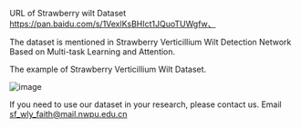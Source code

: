 URL of Strawberry wilt Dataset https://pan.baidu.com/s/1VexlKsBHIct1JQuoTUWgfw、

The dataset is mentioned in Strawberry  Verticillium Wilt Detection Network Based on Multi-task Learning and Attention.

The example of Strawberry Verticillium Wilt Dataset.

![image](https://github.com/WanlgLuYao/Strawberry_wilt_dataset/edit/master/images/1.jpg)

If you need to use our dataset in your research, please contact us. Email sf_wly_faith@mail.nwpu.edu.cn
